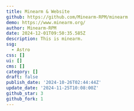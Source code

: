 ```yaml
---
title: Minearm & Website
github: https://github.com/Minearm-RPM/minearm
demo: https://www.minearm.org/
author: Minearm-RPM
date: 2024-12-01T09:50:35.585Z
description: This is minearm.
ssg:
  - Astro
css: []
ui: []
cms: []
category: []
draft: false
publish_date: '2024-10-26T02:44:44Z'
update_date: '2024-11-25T10:08:00Z'
github_star: 3
github_fork: 1
---
```

